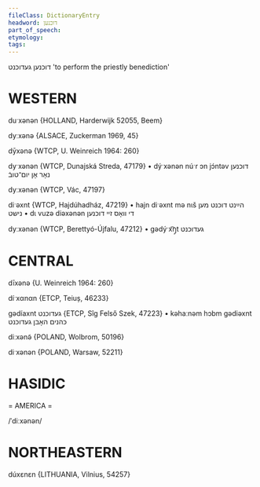 ```yaml
---
fileClass: DictionaryEntry
headword: דוכנען
part_of_speech: 
etymology: 
tags: 
---
```

דוכנען
געדוכנט
'to perform the priestly benediction'

WESTERN
========

duˑxənən {HOLLAND, Harderwijk 52055, Beem}

dyːxənə {ALSACE, Zuckerman 1969, 45}

dȳxənə {WTCP, U. Weinreich 1964: 260}

dyˑxənən {WTCP, Dunajská Streda, 47179}
	•	dýˑxənən núˑr ɔn jɔ́ntəv דוכנען נאָר אָן יום־טובֿ

dyːxənən {WTCP, Vác, 47197}

diˑəxnt  {WTCP, Hajdúhadház, 47219}
	•	hajn diˑəxnt mə nɩš הײַנט דוכנט מען נישט
	•	dɩ vuzə diəxənən די וואָס זיי דוכנען

dyːxənən {WTCP, Berettyó-Újfalu, 47212}
	•	gədýˑx͡ŋ̩t געדוכנט

CENTRAL
========

dīxənə {U. Weinreich 1964: 260}

díˑxαnαn {ETCP, Teiuș, 46233}

gədíaxnt געדוכנט {ETCP, Sîg Felső Szek, 47223}
	•	kəhaːnəm hɔbm gədiəxnt כּהנים האָבן געדוכנט

diːxənə̃ {POLAND, Wolbrom, 50196}

diˑxənən {POLAND, Warsaw, 52211}

HASIDIC
=======
= AMERICA = 

/ˈdiːxənən/

NORTHEASTERN
==============

dúxɛnɛn {LITHUANIA, Vilnius, 54257}